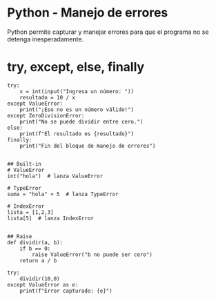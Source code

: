# Python - Manejo de errores

Python permite capturar y manejar errores para que el programa no se detenga inesperadamente.

# try, except, else, finally
```python!
try:
    x = int(input("Ingresa un número: "))
    resultado = 10 / x
except ValueError:
    print("¡Eso no es un número válido!")
except ZeroDivisionError:
    print("No se puede dividir entre cero.")
else:
    print(f"El resultado es {resultado}")
finally:
    print("Fin del bloque de manejo de errores")


## Built-in
# ValueError
int("hola")  # lanza ValueError

# TypeError
suma = "hola" + 5  # lanza TypeError

# IndexError
lista = [1,2,3]
lista[5]  # lanza IndexError


## Raise
def dividir(a, b):
    if b == 0:
        raise ValueError("b no puede ser cero")
    return a / b

try:
    dividir(10,0)
except ValueError as e:
    print(f"Error capturado: {e}")

